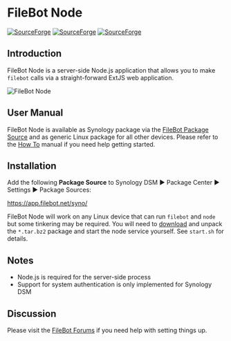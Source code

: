 # FileBot Node
[![SourceForge](https://img.shields.io/sourceforge/dt/filebot/filebot-node.svg)](https://sourceforge.net/projects/filebot/files/filebot-node/)
[![SourceForge](https://img.shields.io/sourceforge/dm/filebot/filebot-node.svg)](https://sourceforge.net/projects/filebot/files/filebot-node/)
[![SourceForge](https://img.shields.io/sourceforge/dw/filebot/filebot-node.svg)](https://sourceforge.net/projects/filebot/files/filebot-node/)

## Introduction
FileBot Node is a server-side Node.js application that allows you to make `filebot` calls via a straight-forward ExtJS web application.

![FileBot Node](http://i.imgur.com/HkQkh2h.png)

## User Manual
FileBot Node is available as Synology package via the [FileBot Package Source](https://www.filebot.net/forums/viewtopic.php?f=3&t=1802#p10572) and as generic Linux package for all other devices. Please refer to the [How To](https://www.filebot.net/forums/viewtopic.php?f=13&t=2733) manual if you need help getting started.

## Installation
Add the following __Package Source__ to Synology DSM ► Package Center ► Settings ► Package Sources:

https://app.filebot.net/syno/

FileBot Node will work on any Linux device that can run `filebot` and `node` but some tinkering may be required. You will need to [download](http://sourceforge.net/projects/filebot/files/filebot-node/) and unpack the `*.tar.bz2` package and start the node service yourself. See `start.sh` for details.

## Notes
* Node.js is required for the server-side process
* Support for system authentication is only implemented for Synology DSM

## Discussion
Please visit the [FileBot Forums](https://www.filebot.net/forums/viewforum.php?f=13) if you need help with setting things up.
